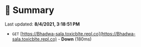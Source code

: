 # 📖 Summary
Last updated: **8/4/2021, 3:18:51 PM**

- `GET` [https://Bhadwa-sala.toxicblte.repl.co](https://Bhadwa-sala.toxicblte.repl.co) - **Down** (180ms)
